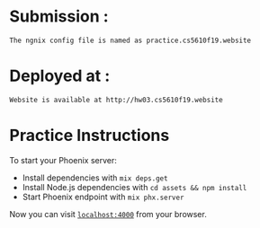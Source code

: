 # Submission :

	The ngnix config file is named as practice.cs5610f19.website

# Deployed at : 
	
	Website is available at http://hw03.cs5610f19.website

# Practice Instructions

To start your Phoenix server:

  * Install dependencies with `mix deps.get`
  * Install Node.js dependencies with `cd assets && npm install`
  * Start Phoenix endpoint with `mix phx.server`

Now you can visit [`localhost:4000`](http://localhost:4000) from your browser.
